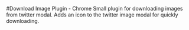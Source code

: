 #Download Image Plugin - Chrome
Small plugin for downloading images from twitter modal. Adds an icon to the twitter image modal for quickly downloading.

